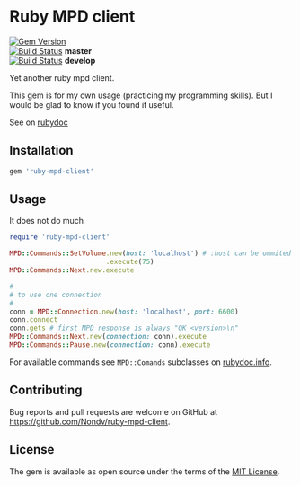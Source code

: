 # Ruby MPD client

[![Gem Version](https://badge.fury.io/rb/ruby-mpd-client.svg)](https://badge.fury.io/rb/ruby-mpd-client)
<br />
[![Build Status](https://travis-ci.org/Nondv/ruby-mpd-client.svg?branch=master)](https://travis-ci.org/Nondv/ruby-mpd-client) **master**
<br />
[![Build Status](https://travis-ci.org/Nondv/ruby-mpd-client.svg?branch=develop)](https://travis-ci.org/Nondv/ruby-mpd-client) **develop**

Yet another ruby mpd client.

This gem is for my own usage (practicing my programming skills). But
I would be glad to know if you found it useful.

See on [rubydoc](http://www.rubydoc.info/gems/ruby-mpd-client)

## Installation

```ruby
gem 'ruby-mpd-client'
```

## Usage

It does not do much

```ruby
require 'ruby-mpd-client'

MPD::Commands::SetVolume.new(host: 'localhost') # :host can be ommited
                        .execute(75)
MPD::Commands::Next.new.execute

#
# to use one connection
#
conn = MPD::Connection.new(host: 'localhost', port: 6600)
conn.connect
conn.gets # first MPD response is always "OK <version>\n"
MPD::Commands::Next.new(connection: conn).execute
MPD::Commands::Pause.new(connection: conn).execute
```

For available commands see `MPD::Comands` subclasses on
[rubydoc.info](http://www.rubydoc.info/github/Nondv/ruby-mpd-client/MPD/Commands).

## Contributing

Bug reports and pull requests are welcome on GitHub at https://github.com/Nondv/ruby-mpd-client.


## License

The gem is available as open source under the terms of the [MIT License](http://opensource.org/licenses/MIT).


